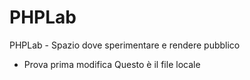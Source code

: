 # PHPLab
PHPLab - Spazio dove sperimentare e rendere pubblico
- Prova prima modifica
Questo è il file locale <br>
